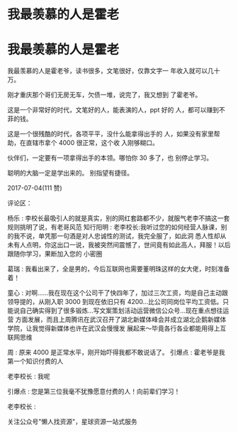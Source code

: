 # 我最羡慕的人是霍老

# 我最羡慕的人是霍老

我最羡慕的人是霍老爷，读书很多，文笔很好，仅靠文字一 年收入就可以几十万。

刚才重庆那个哥们无房无车，欠债一堆，说完了，我又想到 了霍老爷。

这是一个非常好的时代，文笔好的人，能表演的人，ppt 好的 人，都可以赚到不菲的钱。

这是一个很残酷的时代，各项平平，没什么能拿得出手的 人，如果没有家里帮助，在直辖市拿个 4000 很正常，这个收 入刚够糊口。

伙伴们，一定要有一项拿得出手的本领。哪怕你 30 多了，也 别停止学习。

聪明的大脑一定是学出来的。 别指望有捷径。

2017-07-04(111 赞)

评论区：

杨乐 : 李校长最吸引人的就是真实，别的网红套路都不少，就服气老李不搞这一套 规则挑明了说，有老哥风范 知行阳明 : 老李校长:我听过您的如何经营人脉课，别的我不说，单凭那一句酒是对人忠诚性的测试，我完全服了，如此洞 悉人性却从未有人点明，你这出口一说，我被突然间震憾了，世间竟有如此高人，拜服！以后跟随你学习，果断加入您的 小密圈

葛瑞 : 我看出来了，全是男的，今后互联网也需要董明珠这样的女大佬，时刻准备着！

童心 : 对啊……我在现在这个公司干了快四年了，加过三次工资，均是自己主动跟领导提的，从刚入职 3000 到现在依旧只有 4200…比公司同岗位平均工资低。只能说自己确实得到了很多锻炼…写文案策划活动运营微信公众号…现在重点想往运营 方面发展，而且上周腾讯在武汉召开了湖北新媒体峰会并成立湖北企鹅新媒体学院，让我觉得新媒体也许在武汉会慢慢发 展起来～毕竟各行各业都能用得上互联网思维

周 : 原来 4000 是正常水平，刚开始吓得我都不敢说话了。 引爆点 : 霍老爷是我第一个知识付费的人

老李校长 : 我呢

引爆点 : 您是第三位我毫不犹豫愿意付费的人！向前辈们学习！

老李校长 :

关注公众号"懒人找资源"，星球资源一站式服务